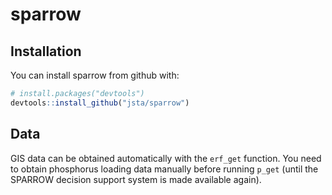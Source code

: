 
<!-- README.md is generated from README.Rmd. Please edit that file -->
sparrow
=======

Installation
------------

You can install sparrow from github with:

``` r
# install.packages("devtools")
devtools::install_github("jsta/sparrow")
```

Data
----

GIS data can be obtained automatically with the `erf_get` function. You need to obtain phosphorus loading data manually before running `p_get` (until the SPARROW decision support system is made available again).
